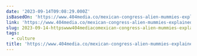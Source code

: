 ```yaml
---
date: '2023-09-14T09:08:29.000Z'
isBasedOn: 'https://www.404media.co/mexican-congress-alien-mummies-explained/'
link: 'https://www.404media.co/mexican-congress-alien-mummies-explained/'
slug: 2023-09-14-httpswww404mediacomexican-congress-alien-mummies-explained
tags:
  - culture
title: 'https://www.404media.co/mexican-congress-alien-mummies-explained/'
---
```


